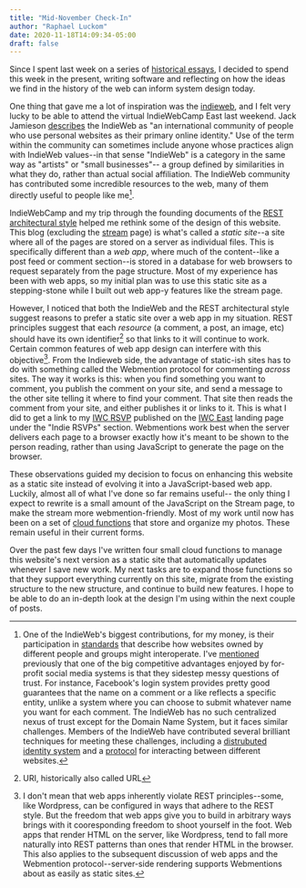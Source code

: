 ```yaml
---
title: "Mid-November Check-In"
author: "Raphael Luckom"
date: 2020-11-18T14:09:34-05:00
draft: false
---
```


Since I spent last week on a series of [historical essays](https://www.raphaelluckom.com/posts/internet_history_000.html),
I decided to spend this week in the present, writing software and reflecting on
how the ideas we find in the history of the web can inform system design today.

One thing that gave me a lot of inspiration was the [indieweb](https://indieweb.org/), and I
felt very lucky to be able to attend the virtual IndieWebCamp East last weekend. Jack Jamieson
[describes](https://dissertation.jackjamieson.net/#x1-120001.2.4) the IndieWeb as "an international 
community of people who use personal websites as their primary online identity." Use of
the term within the community can sometimes include anyone whose practices align with IndieWeb
values--in that sense "IndieWeb" is a category in the same way as "artists" or "small businesses"--
a group defined by similarities in what they do, rather than actual social affiliation. The
IndieWeb community has contributed some incredible resources to the web, many of them directly useful to people
like me[^1].

IndieWebCamp and my trip through the founding documents of the [REST architectural style](https://www.raphaelluckom.com/posts/internet_history_002.html)
helped me rethink some of the design of this website. This blog (excluding the [stream](https://www.raphaelluckom.com/stream.html) page)
is what's called a _static site_--a site where all of the pages are stored on a server as individual files.
This is specifically different than a _web app_, where much of the content--like a post feed or comment section--is
stored in a database for web browsers to request separately from the page structure. Most of my experience
has been with web apps, so my initial plan was to use this static site as a stepping-stone while I built
out web app-y features like the stream page.

However, I noticed that both the IndieWeb and the REST architectural style suggest reasons to prefer
a static site over a web app in my situation. REST principles suggest that each _resource_ (a comment, a post, an image, etc)
should have its own identifier[^2] so that links to it will continue to work. Certain common features
of web app design can interfere with this objective[^3]. From the Indieweb side, the advantage of
static-ish sites has to do with something called the Webmention protocol for commenting _across_ sites. 
The way it works is this: when you find something you want to comment, you publish the comment on
your site, and send a message to the other site telling it where to find your comment. That site
then reads the comment from your site, and either publishes it or links to it. This is what I did
to get a link to my [IWC RSVP](https://www.raphaelluckom.com/posts/indie_web_camp_east_rsvp.html)
published on the [IWC East](https://2020.indieweb.org/east) landing page under the "Indie RSVPs" section.
Webmentions work best when the server delivers each page to a browser exactly how it's meant to
be shown to the person reading, rather than using JavaScript to generate the page on the browser.

These observations guided my decision to focus on enhancing this website as a static site instead of
evolving it into a JavaScript-based web app. Luckily, almost all of what I've done so far remains useful--
the only thing I expect to rewrite is a small amount of the JavaScript on the Stream page, to make the stream
more webmention-friendly. Most of my work until now has been on a set of [cloud functions](https://www.raphaelluckom.com/posts/cloud_functions.html)
that store and organize my photos. These remain useful in their current forms.

Over the past few days I've written four small cloud functions to manage this website's next version
as a static site that automatically updates whenever I save new work. My next tasks are to expand those functions
so that they support everything currently on this site, migrate from the existing structure to the new
structure, and continue to build new features. I hope to be able to do an in-depth look at the design I'm
using within the next couple of posts.

[^1]: One of the IndieWeb's biggest contributions, for my money, is their participation in [standards](https://www.w3.org/TR/social-web-protocols/) that describe how websites owned by different people and groups might interoperate. I've [mentioned](https://www.raphaelluckom.com/posts/fixable_problems.html#fn:6) previously that one of the big competitive advantages enjoyed by for-profit social media systems is that they sidestep messy questions of trust. For instance, Facebook's login system provides pretty good guarantees that the name on a comment or a like reflects a specific entity, unlike a system where you can choose to submit whatever name you want for each comment. The IndieWeb has no such centralized nexus of trust except for the Domain Name System, but it faces similar challenges. Members of the IndieWeb have contributed several brilliant techniques for meeting these challenges, including a [distrubuted identity system](https://indieauth.net/) and a [protocol](https://www.w3.org/TR/webmention/) for interacting between different websites.

[^2]: URI, historically also called URL

[^3]: I don't mean that web apps inherently violate REST principles--some, like Wordpress, can be configured in ways that adhere to the REST style. But the freedom that web apps give you to build in arbitrary ways brings with it cooresponding freedom to shoot yourself in the foot. Web apps that render HTML on the server, like Wordpress, tend to fall more naturally into REST patterns than ones that render HTML in the browser. This also applies to the subsequent discussion of web apps and the Webmention protocol--server-side rendering supports Webmentions about as easily as static sites.
